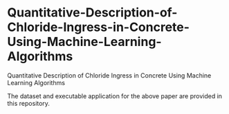 # Quantitative-Description-of-Chloride-Ingress-in-Concrete-Using-Machine-Learning-Algorithms
Quantitative Description of Chloride Ingress in Concrete Using Machine Learning Algorithms

The dataset and executable application for the above paper are provided in this repository.

